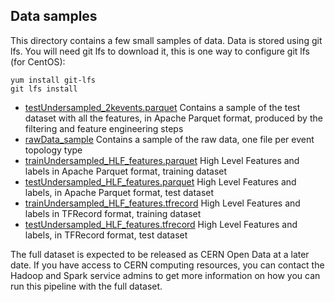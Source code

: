 ## Data samples

This directory contains a few small samples of data. 
Data is stored using git lfs. You will need git lfs to download it, this is one way to configure git lfs (for CentOS):
```
yum install git-lfs
git lfs install
```

- [testUndersampled_2kevents.parquet](testUndersampled_2kevents.parquet) Contains a sample of the test dataset with all the features, in Apache Parquet format, produced by the filtering and feature engineering steps
- [rawData_sample](rawData_sample) Contains a sample of the raw data, one file per event topology type
- [trainUndersampled_HLF_features.parquet](trainUndersampled_HLF_features.parquet) High Level Features and labels in Apache Parquet format, training dataset
- [testUndersampled_HLF_features.parquet](testUndersampled_HLF_features.parquet) High Level Features and labels, in Apache Parquet format, test dataset
- [trainUndersampled_HLF_features.tfrecord](trainUndersampled_HLF_features.tfrecord) High Level Features and labels in TFRecord format, training dataset
- [testUndersampled_HLF_features.tfrecord](testUndersampled_HLF_features.tfrecord) High Level Features and labels, in TFRecord format, test dataset

The full dataset is expected to be released as CERN Open Data at a later date.
If you have access to CERN computing resources, you can contact the Hadoop and Spark service admins to get more information on how you can run this pipeline with the full dataset.

